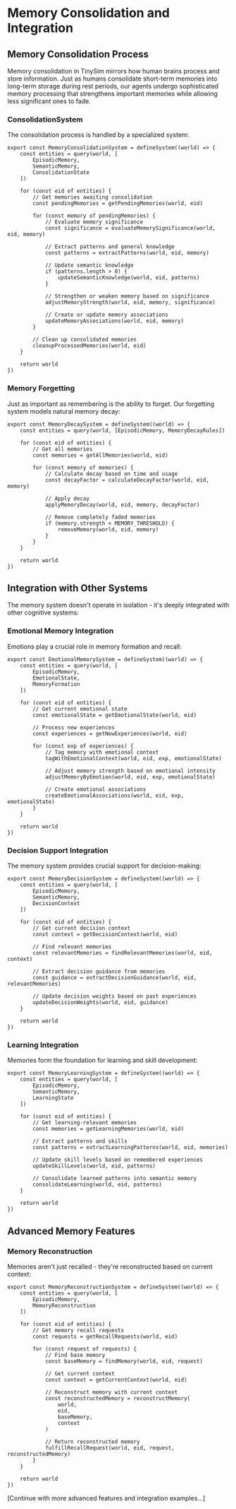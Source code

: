 # Memory Consolidation and Integration

## Memory Consolidation Process

Memory consolidation in TinySim mirrors how human brains process and store information. Just as humans consolidate short-term memories into long-term storage during rest periods, our agents undergo sophisticated memory processing that strengthens important memories while allowing less significant ones to fade.

### ConsolidationSystem

The consolidation process is handled by a specialized system:

    export const MemoryConsolidationSystem = defineSystem((world) => {
        const entities = query(world, [
            EpisodicMemory,
            SemanticMemory,
            ConsolidationState
        ])

        for (const eid of entities) {
            // Get memories awaiting consolidation
            const pendingMemories = getPendingMemories(world, eid)

            for (const memory of pendingMemories) {
                // Evaluate memory significance
                const significance = evaluateMemorySignificance(world, eid, memory)

                // Extract patterns and general knowledge
                const patterns = extractPatterns(world, eid, memory)

                // Update semantic knowledge
                if (patterns.length > 0) {
                    updateSemanticKnowledge(world, eid, patterns)
                }

                // Strengthen or weaken memory based on significance
                adjustMemoryStrength(world, eid, memory, significance)

                // Create or update memory associations
                updateMemoryAssociations(world, eid, memory)
            }

            // Clean up consolidated memories
            cleanupProcessedMemories(world, eid)
        }

        return world
    })

### Memory Forgetting

Just as important as remembering is the ability to forget. Our forgetting system models natural memory decay:

    export const MemoryDecaySystem = defineSystem((world) => {
        const entities = query(world, [EpisodicMemory, MemoryDecayRules])

        for (const eid of entities) {
            // Get all memories
            const memories = getAllMemories(world, eid)

            for (const memory of memories) {
                // Calculate decay based on time and usage
                const decayFactor = calculateDecayFactor(world, eid, memory)

                // Apply decay
                applyMemoryDecay(world, eid, memory, decayFactor)

                // Remove completely faded memories
                if (memory.strength < MEMORY_THRESHOLD) {
                    removeMemory(world, eid, memory)
                }
            }
        }

        return world
    })

## Integration with Other Systems

The memory system doesn't operate in isolation - it's deeply integrated with other cognitive systems:

### Emotional Memory Integration

Emotions play a crucial role in memory formation and recall:

    export const EmotionalMemorySystem = defineSystem((world) => {
        const entities = query(world, [
            EpisodicMemory,
            EmotionalState,
            MemoryFormation
        ])

        for (const eid of entities) {
            // Get current emotional state
            const emotionalState = getEmotionalState(world, eid)

            // Process new experiences
            const experiences = getNewExperiences(world, eid)

            for (const exp of experiences) {
                // Tag memory with emotional context
                tagWithEmotionalContext(world, eid, exp, emotionalState)

                // Adjust memory strength based on emotional intensity
                adjustMemoryByEmotion(world, eid, exp, emotionalState)

                // Create emotional associations
                createEmotionalAssociations(world, eid, exp, emotionalState)
            }
        }

        return world
    })

### Decision Support Integration

The memory system provides crucial support for decision-making:

    export const MemoryDecisionSystem = defineSystem((world) => {
        const entities = query(world, [
            EpisodicMemory,
            SemanticMemory,
            DecisionContext
        ])

        for (const eid of entities) {
            // Get current decision context
            const context = getDecisionContext(world, eid)

            // Find relevant memories
            const relevantMemories = findRelevantMemories(world, eid, context)

            // Extract decision guidance from memories
            const guidance = extractDecisionGuidance(world, eid, relevantMemories)

            // Update decision weights based on past experiences
            updateDecisionWeights(world, eid, guidance)
        }

        return world
    })

### Learning Integration

Memories form the foundation for learning and skill development:

    export const MemoryLearningSystem = defineSystem((world) => {
        const entities = query(world, [
            EpisodicMemory,
            SemanticMemory,
            LearningState
        ])

        for (const eid of entities) {
            // Get learning-relevant memories
            const memories = getLearningMemories(world, eid)

            // Extract patterns and skills
            const patterns = extractLearningPatterns(world, eid, memories)

            // Update skill levels based on remembered experiences
            updateSkillLevels(world, eid, patterns)

            // Consolidate learned patterns into semantic memory
            consolidateLearning(world, eid, patterns)
        }

        return world
    })

## Advanced Memory Features

### Memory Reconstruction

Memories aren't just recalled - they're reconstructed based on current context:

    export const MemoryReconstructionSystem = defineSystem((world) => {
        const entities = query(world, [
            EpisodicMemory,
            MemoryReconstruction
        ])

        for (const eid of entities) {
            // Get memory recall requests
            const requests = getRecallRequests(world, eid)

            for (const request of requests) {
                // Find base memory
                const baseMemory = findMemory(world, eid, request)

                // Get current context
                const context = getCurrentContext(world, eid)

                // Reconstruct memory with current context
                const reconstructedMemory = reconstructMemory(
                    world,
                    eid,
                    baseMemory,
                    context
                )

                // Return reconstructed memory
                fulfillRecallRequest(world, eid, request, reconstructedMemory)
            }
        }

        return world
    })

[Continue with more advanced features and integration examples...]
